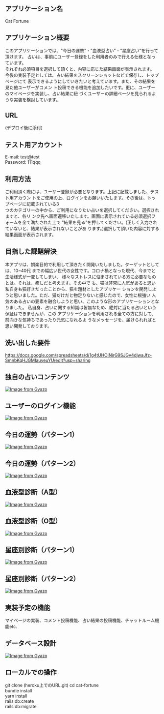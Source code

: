 ## アプリケーション名
 Cat Fortune      

## アプリケーション概要
 このアプリケーションでは、"今日の運勢"・"血液型占い"・"星座占い"を行って頂けます。
 占いは、事前にユーザー登録をした利用者のみで行える仕様となっています。           
 それぞれ必須項目を選択して頂くと、内容に応じた結果画面が表示されます。           
 今後の実装予定としては、占い結果をスクリーンショットなどで保存し、トップページにて 
 表示できるようにしていきたいと考えています。また、その結果を見た他ユーザーがコメン 
 ト投稿できる機能を追加したいです。更に、ユーザーのマイページを実装し、占い結果に紐 
 づくユーザーの詳細ページを見られるような実装を検討しています。                  

## URL
 (デプロイ後に添付) 

## テスト用アカウント
 E-mail: test@test   
 Password: 111qqq

## 利用方法
 ご利用頂く際には、ユーザー登録が必要となります。上記に記載しました、テスト用アカウン 
 トをご使用の上、ログインをお願いいたします。その後は、トップページに記載されている3  
 つのカテゴリーの中から、ご利用になりたい占いを選択してください。選択されますと、各リ 
 ンク先へ画面遷移いたします。画面に表示されている必須選択フォームを全て満たされた上で 
 "結果を見る"を押してください。(正しく入力されていないと、結果が表示されないことがあ 
 ります。)選択して頂いた内容に対する結果画面が表示されます。                     

## 目指した課題解決
 本アプリは、娯楽目的で利用して頂きたく開発いたしました。ターゲットとしては、10~40代 
 までの幅広い世代の女性です。コロナ禍となった現代、今までと生活様式が一変してしまい、 
 様々なストレスに悩まされている方に必要なものとは。それは、癒しだと考えます。その中で 
 も、猫は非常に人気があると思い私自身も猫好きだったことから、猫を題材としたアプリケー 
 ションを開発しようと思いました。ただ、猫だけだと物足りないと感じたので、女性に根強い 
 人気のある占いの要素を融合しようと思い、このような形のアプリケーションとなりました。 
 私自身、占いに関する知識は皆無なため、絶対に当たる占いという保証はできませんが、この 
 アプリケーションを利用される全ての方に対して、前向きな気持ちであったり元気になれるよ 
 うなメッセージを、届けられればと思い開発しております。                          

## 洗い出した要件
 https://docs.google.com/spreadsheets/d/1g4tUHOiNirG9SJGv4djwaJfz-SmnbKqHJGMIauyeuYU/edit?usp=sharing 

## 独自の占いコンテンツ
 [![Image from Gyazo](https://i.gyazo.com/3a7d623be6e3df4891fd42d27af962c0.png)](https://gyazo.com/3a7d623be6e3df4891fd42d27af962c0) 

## ユーザーのログイン機能
 [![Image from Gyazo](https://i.gyazo.com/c964b6b6dc81b051d4574808534f4315.gif)](https://gyazo.com/c964b6b6dc81b051d4574808534f4315) 

## 今日の運勢（パターン1）
 [![Image from Gyazo](https://i.gyazo.com/c078e6f2bde04d41c8203107bc597eda.gif)](https://gyazo.com/c078e6f2bde04d41c8203107bc597eda)

## 今日の運勢（パターン2）
 [![Image from Gyazo](https://i.gyazo.com/2f8af5b11abdbcbc7e12b38a3f46b1a4.gif)](https://gyazo.com/2f8af5b11abdbcbc7e12b38a3f46b1a4)

## 血液型診断（A型）
 [![Image from Gyazo](https://i.gyazo.com/61e84a7f83c2c299ca07ad1453ebf7e1.gif)](https://gyazo.com/61e84a7f83c2c299ca07ad1453ebf7e1)

## 血液型診断（O型）
 [![Image from Gyazo](https://i.gyazo.com/41894c827d11d2cf6e431c015818ec07.gif)](https://gyazo.com/41894c827d11d2cf6e431c015818ec07)

## 星座別診断（パターン1）
 [![Image from Gyazo](https://i.gyazo.com/4815b500c98c5f1964ea97c5794ed9c5.gif)](https://gyazo.com/4815b500c98c5f1964ea97c5794ed9c5)

## 星座別診断（パターン2）
 [![Image from Gyazo](https://i.gyazo.com/365abae66669792f39a76c532577c717.gif)](https://gyazo.com/365abae66669792f39a76c532577c717)

## 実装予定の機能
 マイページの実装、コメント投稿機能、占い結果の投稿機能、チャットルーム機能etc. 

## データベース設計
 [![Image from Gyazo](https://i.gyazo.com/0d02b507b2178efa4f67d75750b71620.png)](https://gyazo.com/0d02b507b2178efa4f67d75750b71620)

## ローカルでの操作
 git clone (heroku上でのURL.git) 
 cd cat-fortune                 
 bundle install                 
 yarn install                   
 rails db:create                
 rails db:migrate               
